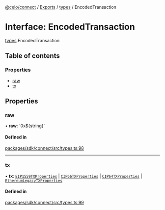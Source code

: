 [@celo/connect](../README.md) / [Exports](../modules.md) / [types](../modules/types.md) / EncodedTransaction

# Interface: EncodedTransaction

[types](../modules/types.md).EncodedTransaction

## Table of contents

### Properties

- [raw](types.EncodedTransaction.md#raw)
- [tx](types.EncodedTransaction.md#tx)

## Properties

### raw

• **raw**: \`0x$\{string}\`

#### Defined in

[packages/sdk/connect/src/types.ts:98](https://github.com/celo-org/developer-tooling/blob/master/packages/sdk/connect/src/types.ts#L98)

___

### tx

• **tx**: [`EIP1559TXProperties`](types.EIP1559TXProperties.md) \| [`CIP66TXProperties`](types.CIP66TXProperties.md) \| [`CIP64TXProperties`](types.CIP64TXProperties.md) \| [`EthereumLegacyTXProperties`](types.EthereumLegacyTXProperties.md)

#### Defined in

[packages/sdk/connect/src/types.ts:99](https://github.com/celo-org/developer-tooling/blob/master/packages/sdk/connect/src/types.ts#L99)

